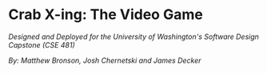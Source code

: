 # Crab X-ing: The Video Game

_Designed and Deployed for the University of Washington's Software Design Capstone (CSE 481)_

_By: Matthew Bronson, Josh Chernetski and James Decker_
